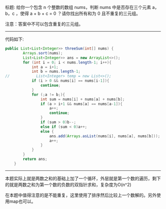 标题: 给你一个包含 n 个整数的数组 nums，判断 nums 中是否存在三个元素 a，b，c ，使得 a + b + c = 0 ？请你找出所有和为 0 且不重复的三元组。

注意：答案中不可以包含重复的三元组。
- - - 
代码如下:
  
```java
public List<List<Integer>> threeSum(int[] nums) {
        Arrays.sort(nums);
        List<List<Integer>> ans = new ArrayList<>();
        for (int i = 0; i < nums.length-1; i++){
            int a = i+1;
            int b = nums.length-1;
//            List<Integer> temp = new List<>();
            if (i > 0 && nums[i] == nums[i-1]){
                continue;
            }
            for (;a != b;){
                int sum = nums[i] + nums[a] + nums[b];
                if (a > i+1 && nums[a] == nums[a-1]){
                    a++;
                    continue;
                }
                if (sum > 0)b--;
                else if (sum < 0)a++;
                else {
                    ans.add(Arrays.asList(nums[i], nums[a], nums[b]));
                    a++;
                }
            }
        }
        return ans;
    }
```
- - - 
本题实际上就是两数之和的基础上加了一个循环，外层就是第一个数的遍历，剩下的就是两数之和为第一个数的负数的双指针求和，复杂度为O(n^2)
  
在本题中值得注意的是不能重复，这里使用了排序然后比较上一个数解的。另外使用map也可以。
